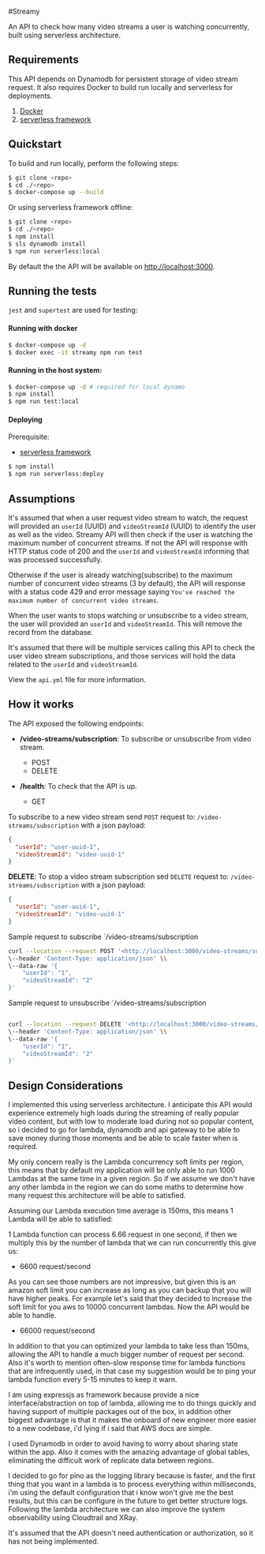 #Streamy

An API to check how many video streams a user is watching concurrently, built using serverless architecture.

## Requirements

This API depends on Dynamodb for persistent storage of video stream request. It also requires Docker to build run locally and serverless for deployments.

1. [Docker](https://docs.docker.com/install/)
2. [serverless framework](https://serverless.com/framework/docs/getting-started/)

## Quickstart

To build and run locally, perform the following steps:

```bash
$ git clone <repo>
$ cd ./<repo>
$ docker-compose up --build
```

Or using serverless framework offline:

```bash
$ git clone <repo>
$ cd ./<repo>
$ npm install
$ sls dynamodb install
$ npm run serverless:local
```

By default the the API will be available on <http://localhost:3000>.

## Running the tests

`jest` and `supertest` are used for testing:

#### Running with docker

```bash
$ docker-compose up -d
$ docker exec -it streamy npm run test
```

#### Running in the host system:

```bash
$ docker-compose up -d # required for local dynamo
$ npm install
$ npm run test:local
```

#### Deploying

Prerequisite:

- [serverless framework](https://serverless.com/framework/docs/getting-started/)

```bash
$ npm install
$ npm run serverless:deploy
```

## Assumptions

It's assumed that when a user request video stream to watch, the request will provided an `userId` (UUID) and `videoStreamId` (UUID) to identify the user as well as the video. Streamy API will then check if the user is watching the maximum number of concurrent streams. If not the API will response with HTTP status code of 200 and the `userId` and `videoStreamId` informing that was processed successfully.

Otherwise if the user is already watching(subscribe) to the maximum number of concurrent video streams (3 by default), the API will response with a status code 429 and error message saying `You've reached the maximum number of concurrent video streams`.

When the user wants to stops watching or unsubscribe to a video stream, the user will provided an `userId` and `videoStreamId`. This will remove the record from the database.

It's assumed that there will be multiple services calling this API to check the user video stream subscriptions, and those services will hold the data related to the `userId` and `videoStreamId`.

View the `api.yml` file for more information.

## How it works

The API exposed the following endpoints:

- **/video-streams/subscription**: To subscribe or unsubscribe from video stream.

  - POST
  - DELETE

- **/health**: To check that the API is up.
  - GET

To subscribe to a new video stream send `POST` request to:
`/video-streams/subscription` with a json payload:

```json
{
  "userId": "user-uuid-1",
  "videoStreamId": "video-uuid-1"
}
```

**DELETE**:
To stop a video stream subscription sed `DELETE` request to:
`/video-streams/subscription` with a json payload:

```json
{
  "userId": "user-uuid-1",
  "videoStreamId": "video-uuid-1"
}
```

Sample request to subscribe `/video-streams/subscription

```bash
curl --location --request POST '<http://localhost:3000/video-streams/subscription>' \\
\--header 'Content-Type: application/json' \\
\--data-raw '{
	"userId": "1",
	"videoStreamId": "2"
}'

```

Sample request to unsubscribe `/video-streams/subscription

```bash

curl --location --request DELETE '<http://localhost:3000/video-streams/subscription>' \\
\--header 'Content-Type: application/json' \\
\--data-raw '{
	"userId": "1",
	"videoStreamId": "2"
}'
```

## Design Considerations

I implemented this using serverless architecture. I anticipate this API would experience extremely high loads during the streaming of really popular video content, but with low to moderate load during not so popular content, so i decided to go for lambda, dynamodb and api gateway to be able to save money during those moments and be able to scale faster when is required.

My only concern really is the Lambda concurrency soft limits per region, this means that by default my application will be only able to run 1000 Lambdas at the same time in a given region. So if we assume we don't have any other lambda in the region we can do some maths to determine how many request this architecture will be able to satisfied.

Assuming our Lambda execution time average is 150ms, this means 1 Lambda will be able to satisfied:

1 Lambda function can process 6.66 request in one second, if then we multiply this by the number of lambda that we can run concurrently this give us:

- 6600 request/second

As you can see those numbers are not impressive, but given this is an amazon soft limit you can increase as long as you can backup that you will have higher peaks. For example let's said that they decided to increase the soft limit for you aws to 10000 concurrent lambdas. Now the API would be able to handle.

- 66000 request/second

In addition to that you can optimized your lambda to take less than 150ms, allowing the API to handle a much bigger number of request per second. Also it's worth to mention often-slow response time for lambda functions that are infrequently used, in that case my suggestion would be to ping your lambda function every 5-15 minutes to keep it warn.

I am using expressjs as framework because provide a nice interface/abstraction on top of lambda, allowing me to do things quickly and having support of multiple packages out of the box, in addition other biggest advantage is that it makes the onboard of new engineer more easier to a new codebase, i'd lying if i said that AWS docs are simple.

I used Dynamodb in order to avoid having to worry about sharing state within the app. Also it comes with the amazing advantage of global tables, eliminating the difficult work of replicate data between regions.

I decided to go for pino as the logging library because is faster, and the first thing that you want in a lambda is to process everything within milliseconds, i'm using the default configuration that i know won't give me the best results, but this can be configure in the future to get better structure logs. Following the lambda architecture we can also improve the system observability using Cloudtrail and XRay.

It's assumed that the API doesn't need authentication or authorization, so it has not being implemented.
